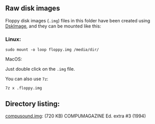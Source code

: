 ## Raw disk images 


Floppy disk images (`.img`) files in this folder have been created using [DskImage](https://www.brutman.com/DskImage/), and they can be mounted like this:

### Linux: 
```
sudo mount -o loop floppy.img /media/dir/
```

MacOS:

Just double click on the `.img` file.

You can also use `7z`:

```
7z x .floppy.img
```


## Directory listing:

[compusound.img](./compusound.img): (720 KB) COMPUMAGAZINE Ed. extra #3 (1994)